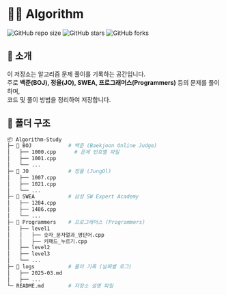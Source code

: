 # 🧑‍💻 Algorithm

![GitHub repo size](https://img.shields.io/github/repo-size/kiryanchi/algorithm)
![GitHub stars](https://img.shields.io/github/stars/kiryanchi/algorithm?style=social)
![GitHub forks](https://img.shields.io/github/forks/kiryanchi/algorithm?style=social)

## 📌 소개

이 저장소는 알고리즘 문제 풀이를 기록하는 공간입니다.  
주로 **백준(BOJ), 정올(JO), SWEA, 프로그래머스(Programmers)** 등의 문제를 풀이하며,  
코드 및 풀이 방법을 정리하여 저장합니다.

## 📂 폴더 구조

```bash
📦 Algorithm-Study
├─ 📁 BOJ            # 백준 (Baekjoon Online Judge)
│   ├── 1000.cpp      # 문제 번호별 파일
│   ├── 1001.cpp
│   └── ...
├─ 📁 JO             # 정올 (JungOl)
│   ├── 1007.cpp
│   ├── 1021.cpp
│   └── ...
├─ 📁 SWEA           # 삼성 SW Expert Academy
│   ├── 1204.cpp
│   ├── 1486.cpp
│   └── ...
├─ 📁 Programmers    # 프로그래머스 (Programmers)
│   ├── level1
│   │   ├── 숫자_문자열과_영단어.cpp
│   │   ├── 키패드_누르기.cpp
│   ├── level2
│   ├── level3
│   └── ...
├─ 📁 logs           # 풀이 기록 (날짜별 로그)
│   ├── 2025-03.md
│   ├── ...
└─ README.md        # 저장소 설명 파일
```
